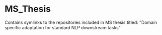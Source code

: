 # MS_Thesis
Contains symlinks to the repositories included in MS thesis titled: "Domain specific adaptation for standard NLP downstream tasks"
